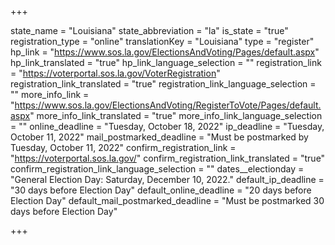 +++

state_name = "Louisiana"
state_abbreviation = "la"
is_state = "true"
registration_type = "online"
translationKey = "Louisiana"
type = "register"
hp_link = "https://www.sos.la.gov/ElectionsAndVoting/Pages/default.aspx"
hp_link_translated = "true"
hp_link_language_selection = ""
registration_link = "https://voterportal.sos.la.gov/VoterRegistration"
registration_link_translated = "true"
registration_link_language_selection = ""
more_info_link = "https://www.sos.la.gov/ElectionsAndVoting/RegisterToVote/Pages/default.aspx"
more_info_link_translated = "true"
more_info_link_language_selection = ""
online_deadline = "Tuesday, October 18, 2022"
ip_deadline = "Tuesday, October 11, 2022"
mail_postmarked_deadline = "Must be postmarked by Tuesday, October 11, 2022"
confirm_registration_link = "https://voterportal.sos.la.gov/"
confirm_registration_link_translated = "true"
confirm_registration_link_language_selection = ""
dates__electionday = "General Election Day: Saturday, December 10, 2022."
default_ip_deadline = "30 days before Election Day"
default_online_deadline = "20 days before Election Day"
default_mail_postmarked_deadline = "Must be postmarked 30 days before Election Day"

+++
